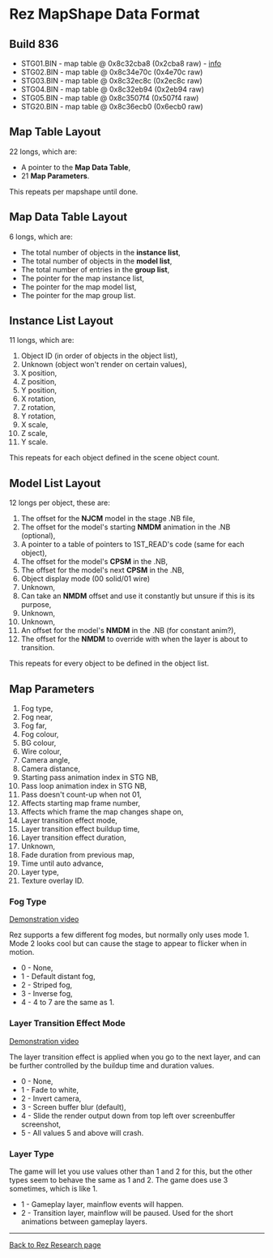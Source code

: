 # Rez MapShape Data Format

## Build 836
- STG01.BIN - map table @ 0x8c32cba8 (0x2cba8 raw) - [info](/rez/notes/836/stg01.html)
- STG02.BIN - map table @ 0x8c34e70c (0x4e70c raw)
- STG03.BIN - map table @ 0x8c32ec8c (0x2ec8c raw)
- STG04.BIN - map table @ 0x8c32eb94 (0x2eb94 raw)
- STG05.BIN - map table @ 0x8c3507f4 (0x507f4 raw)
- STG20.BIN - map table @ 0x8c36ecb0 (0x6ecb0 raw)

## Map Table Layout
22 longs, which are:  
- A pointer to the **Map Data Table**,  
- 21 **Map Parameters**.  

This repeats per mapshape until done.

## Map Data Table Layout
6 longs, which are:
- The total number of objects in the **instance list**,
- The total number of objects in the **model list**,
- The total number of entries in the **group list**,
- The pointer for the map instance list,
- The pointer for the map model list,
- The pointer for the map group list.

## Instance List Layout
11 longs, which are:
1. Object ID (in order of objects in the object list),
2. Unknown (object won't render on certain values),
3. X position,
4. Z position,
5. Y position,
6. X rotation,
7. Z rotation,
8. Y rotation,
9. X scale,
10. Z scale,
11. Y scale.

This repeats for each object defined in the scene object count.

## Model List Layout
12 longs per object, these are:
1. The offset for the **NJCM** model in the stage .NB file,
2. The offset for the model's starting **NMDM** animation in the .NB (optional),
3. A pointer to a table of pointers to 1ST_READ's code (same for each object),
4. The offset for the model's **CPSM** in the .NB,
5. The offset for the model's next **CPSM** in the .NB,
6. Object display mode (00 solid/01 wire)
7. Unknown,
8. Can take an **NMDM** offset and use it constantly but unsure if this is its purpose,
9. Unknown,
10. Unknown,
11. An offset for the model's **NMDM** in the .NB (for constant anim?),
12. The offset for the **NMDM** to override with when the layer is about to transition.

This repeats for every object to be defined in the object list.
  
## Map Parameters
1. Fog type,  
2. Fog near,  
3. Fog far,  
4. Fog colour,  
5. BG colour,  
6. Wire colour,  
7. Camera angle,  
8. Camera distance,  
9. Starting pass animation index in STG NB,  
10. Pass loop animation index in STG NB,  
11. Pass doesn't count-up when not 01,  
12. Affects starting map frame number,  
13. Affects which frame the map changes shape on,  
14. Layer transition effect mode,  
15. Layer transition effect buildup time,  
16. Layer transition effect duration,  
17. Unknown,  
18. Fade duration from previous map,  
19. Time until auto advance,  
20. Layer type,  
21. Texture overlay ID.  

### Fog Type
[Demonstration video](https://www.youtube.com/watch?v=XuC3sLRRlJ4)

Rez supports a few different fog modes, but normally only uses mode 1. Mode 2 looks cool but can cause the stage to appear to flicker when in motion.

- 0 - None,
- 1 - Default distant fog,
- 2 - Striped fog,
- 3 - Inverse fog,
- 4 - 4 to 7 are the same as 1.

### Layer Transition Effect Mode
[Demonstration video](https://www.youtube.com/watch?v=tpK9foMSge4)

The layer transition effect is applied when you go to the next layer, and can be further controlled by the buildup time and duration values.

- 0 - None,
- 1 - Fade to white,
- 2 - Invert camera,
- 3 - Screen buffer blur (default),
- 4 - Slide the render output down from top left over screenbuffer screenshot,
- 5 - All values 5 and above will crash.

### Layer Type
The game will let you use values other than 1 and 2 for this, but the other types seem to behave the same as 1 and 2. The game does use 3 sometimes, which is like 1.

- 1 - Gameplay layer, mainflow events will happen.
- 2 - Transition layer, mainflow will be paused. Used for the short animations between gameplay layers.  

---
[Back to Rez Research page](/rez.html)